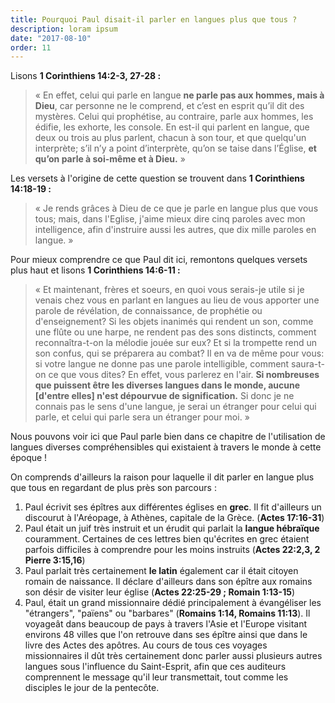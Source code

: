 ```yaml
---
title: Pourquoi Paul disait-il parler en langues plus que tous ?
description: loram ipsum
date: "2017-08-10"
order: 11
---
```


Lisons **1 Corinthiens 14:2‭-‬3‭, ‬27-28 :**

> « En effet, celui qui parle en langue **ne parle pas aux hommes, mais à Dieu**, car personne ne le comprend, et c’est en esprit qu’il dit des mystères. Celui qui prophétise, au contraire, parle aux hommes, les édifie, les exhorte, les console. En est-il qui parlent en langue, que deux ou trois au plus parlent, chacun à son tour, et que quelqu'un interprète; s’il n’y a point d’interprète, qu’on se taise dans l’Église, **et qu’on parle à soi-même et à Dieu.** »

Les versets à l'origine de cette question se trouvent dans **1 Corinthiens 14:18-19 :**

> « Je rends grâces à Dieu de ce que je parle en langue plus que vous tous; mais, dans l'Eglise, j'aime mieux dire cinq paroles avec mon intelligence, afin d'instruire aussi les autres, que dix mille paroles en langue. »

Pour mieux comprendre ce que Paul dit ici, remontons quelques versets plus haut et lisons **1 Corinthiens 14:6-11 :**

> « Et maintenant, frères et soeurs, en quoi vous serais-je utile si je venais chez vous en parlant en langues au lieu de vous apporter une parole de révélation, de connaissance, de prophétie ou d'enseignement?
Si les objets inanimés qui rendent un son, comme une flûte ou une harpe, ne rendent pas des sons distincts, comment reconnaîtra-t-on la mélodie jouée sur eux? Et si la trompette rend un son confus, qui se préparera au combat? Il en va de même pour vous: si votre langue ne donne pas une parole intelligible, comment saura-t-on ce que vous dites? En effet, vous parlerez en l'air. **Si nombreuses que puissent être les diverses langues dans le monde, aucune [d'entre elles] n'est dépourvue de signification.** Si donc je ne connais pas le sens d'une langue, je serai un étranger pour celui qui parle, et celui qui parle sera un étranger pour moi. »

Nous pouvons voir ici que Paul parle bien dans ce chapitre de l'utilisation de langues diverses compréhensibles qui existaient à travers le monde à cette époque !

On comprends d'ailleurs la raison pour laquelle il dit parler en langue plus que tous en regardant de plus près son parcours :

1. Paul écrivit ses épîtres aux différentes églises en **grec**. Il fit d'ailleurs un discourut à l'Aréopage, à Athènes, capitale de la Grèce. (**Actes 17:16-31**)
2. Paul était un juif très instruit et un érudit qui parlait la **langue hébraïque** couramment. Certaines de ces lettres bien qu'écrites en grec étaient parfois difficiles à comprendre pour les moins instruits (**Actes 22:2,3, 2 Pierre 3:15,16**)
3.  Paul parlait très certainement **le latin** également car il était citoyen romain de naissance. Il déclare d'ailleurs dans son épître aux romains son désir de visiter leur église (**Actes 22:25-29 ; Romain 1:13-15**)
4. Paul, était un grand missionnaire dédié principalement à évangéliser les "étrangers", "païens" ou "barbares" (**Romains 1:14, Romains 11:13**). Il voyageât dans beaucoup de pays à travers l'Asie et l'Europe visitant environs 48 villes que l'on retrouve dans ses épître ainsi que dans le livre des Actes des apôtres. Au cours de tous ces voyages missionnaires il dût très certainement donc parler aussi plusieurs autres langues sous l'influence du Saint-Esprit, afin que ces auditeurs comprennent le message qu'il leur transmettait, tout comme les disciples le jour de la pentecôte.